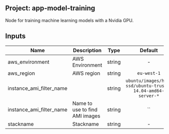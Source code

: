 ## Project: app-model-training

Node for training machine learning models with a Nvidia GPU.


## Inputs

| Name | Description | Type | Default | Required |
|------|-------------|:----:|:-----:|:-----:|
| aws_environment | AWS Environment | string | - | yes |
| aws_region | AWS region | string | `eu-west-1` | no |
| instance_ami_filter_name |  | string | `ubuntu/images/hvm-ssd/ubuntu-trusty-14.04-amd64-server-*` | no |
| instance_ami_filter_name | Name to use to find AMI images | string | `` | no |
| stackname | Stackname | string | - | yes |

